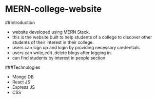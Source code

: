 # MERN-college-website

##Introduction

  *  website developed using MERN Stack.
  *  this is the website built to help students of a college to discover other students of their interest in their college.
  *  users can sign up and login by providing necessary credentials.
  *  users can write,edit ,delete blogs after logging in.
  *  can find students by interest in people section

###Technologies

  *  Mongo DB
  * React JS
  * Express JS
  * CSS
